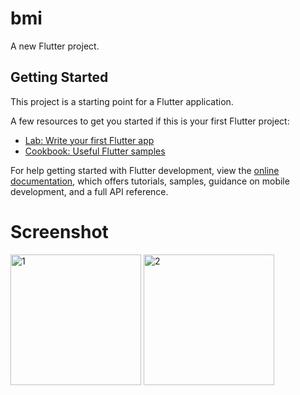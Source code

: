 # bmi

A new Flutter project.

## Getting Started

This project is a starting point for a Flutter application.

A few resources to get you started if this is your first Flutter project:

- [Lab: Write your first Flutter app](https://docs.flutter.dev/get-started/codelab)
- [Cookbook: Useful Flutter samples](https://docs.flutter.dev/cookbook)

For help getting started with Flutter development, view the
[online documentation](https://docs.flutter.dev/), which offers tutorials,
samples, guidance on mobile development, and a full API reference.
# Screenshot
<img width="209" alt="1" src="https://user-images.githubusercontent.com/106633888/190257290-9898c0d0-07ef-47c0-974f-a6e7dd0f6280.PNG">
<img width="209" alt="2" src="https://user-images.githubusercontent.com/106633888/190257307-01ebb890-5806-4ffe-a6c0-79eaf86c6e88.PNG">

